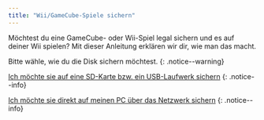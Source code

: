 ```yaml
---
title: "Wii/GameCube-Spiele sichern"
---
```


Möchtest du eine GameCube- oder Wii-Spiel legal sichern und es auf deiner Wii spielen? Mit dieser Anleitung erklären wir dir, wie man das macht.

Bitte wähle, wie du die Disk sichern möchtest.
{: .notice--warning}

[Ich möchte sie auf eine SD-Karte bzw. ein USB-Laufwerk sichern](cleanrip)
{: .notice--info}

[Ich möchte sie direkt auf meinen PC über das Netzwerk sichern](dump-smb)
{: .notice--info}
